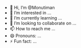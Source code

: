 - 👋 Hi, I’m @Monutiman
- 👀 I’m interested in ...
- 🌱 I’m currently learning ...
- 💞️ I’m looking to collaborate on ...
- 📫 How to reach me ...
- 😄 Pronouns: ...
- ⚡ Fun fact: ...

<!---
Monutiman/Monutiman is a ✨ special ✨ repository because its `README.md` (this file) appears on your GitHub profile.
You can click the Preview link to take a look at your changes.
--->
